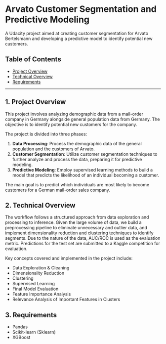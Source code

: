 # Arvato Customer Segmentation and Predictive Modeling

A Udacity project aimed at creating customer segmentation for Arvato Bertelsmann and developing a predictive model to identify potential new customers.

## Table of Contents

- [Project Overview](#project-overview)
- [Technical Overview](#technical-overview)
- [Requirements](#requirements)

***

<a id='project-overview'></a>

## 1. Project Overview

This project involves analyzing demographic data from a mail-order company in Germany alongside general population data from Germany. The objective is to identify potential new customers for the company.

The project is divided into three phases:
1. **Data Processing**: Process the demographic data of the general population and the customers of Arvato.
2. **Customer Segmentation**: Utilize customer segmentation techniques to further analyze and process the data, preparing it for predictive modeling.
3. **Predictive Modeling**: Employ supervised learning methods to build a model that predicts the likelihood of an individual becoming a customer.

The main goal is to predict which individuals are most likely to become customers for a German mail-order sales company.

<a id='technical-overview'></a>

## 2. Technical Overview

The workflow follows a structured approach from data exploration and processing to inference. Given the large volume of data, we build a preprocessing pipeline to eliminate unnecessary and outlier data, and implement dimensionality reduction and clustering techniques to identify segments. Due to the nature of the data, AUC/ROC is used as the evaluation metric. Predictions for the test set are submitted to a Kaggle competition for evaluation.

Key concepts covered and implemented in the project include:
- Data Exploration & Cleaning
- Dimensionality Reduction
- Clustering
- Supervised Learning
- Final Model Evaluation
- Feature Importance Analysis
- Relevance Analysis of Important Features in Clusters

<a id='requirements'></a>

## 3. Requirements

- Pandas
- Scikit-learn (Sklearn)
- XGBoost
